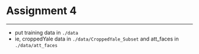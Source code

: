 # Assignment 4
---
- put training data in `./data`
- ie, croppedYale data in `./data/CroppedYale_Subset` and att_faces in `./data/att_faces` 
